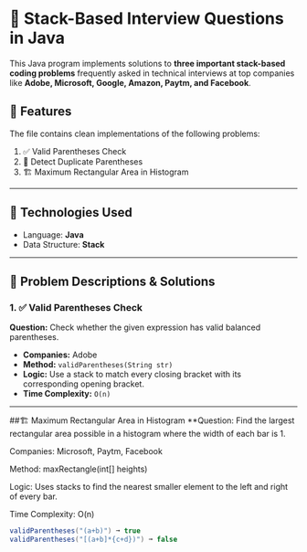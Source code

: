# 📘 Stack-Based Interview Questions in Java

This Java program implements solutions to **three important stack-based coding problems** frequently asked in technical interviews at top companies like **Adobe, Microsoft, Google, Amazon, Paytm, and Facebook**.

## 🚀 Features
The file contains clean implementations of the following problems:
1. ✅ Valid Parentheses Check
2. 🔁 Detect Duplicate Parentheses
3. 🏗️ Maximum Rectangular Area in Histogram

---

## 🔧 Technologies Used
- Language: **Java**
- Data Structure: **Stack**

---

## 📌 Problem Descriptions & Solutions

### 1. ✅ Valid Parentheses Check
**Question:** Check whether the given expression has valid balanced parentheses.

- **Companies:** Adobe
- **Method:** `validParentheses(String str)`
- **Logic:** Use a stack to match every closing bracket with its corresponding opening bracket.
- **Time Complexity:** `O(n)`

---
##🏗️ Maximum Rectangular Area in Histogram
**Question: Find the largest rectangular area possible in a histogram where the width of each bar is 1.

Companies: Microsoft, Paytm, Facebook

Method: maxRectangle(int[] heights)

Logic: Uses stacks to find the nearest smaller element to the left and right of every bar.

Time Complexity: O(n)

 ```java
validParentheses("(a+b)") ➞ true  
validParentheses("[(a+b]*{c+d})") ➞ false
